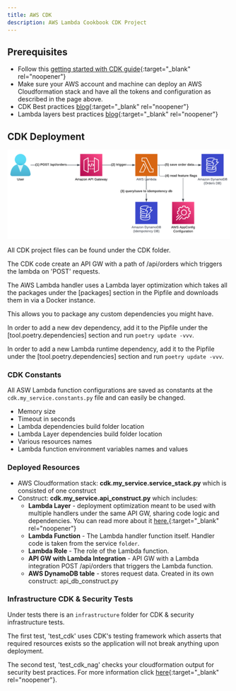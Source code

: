```yaml
---
title: AWS CDK
description: AWS Lambda Cookbook CDK Project
---
```

## **Prerequisites**

- Follow this [getting started with CDK guide](https://docs.aws.amazon.com/cdk/v1/guide/getting_started.html){:target="_blank" rel="noopener"}
- Make sure your AWS account and machine can deploy an AWS Cloudformation stack and have all the tokens and configuration as described in the page above.
- CDK Best practices [blog](https://www.ranthebuilder.cloud/post/aws-cdk-best-practices-from-the-trenches){:target="_blank" rel="noopener"}
- Lambda layers best practices [blog](https://www.ranthebuilder.cloud/post/aws-lambda-layers-best-practice){:target="_blank" rel="noopener"}

## **CDK Deployment**

<img alt="alt_text" src="../media/design.png" />

All CDK project files can be found under the CDK folder.

The CDK code create an API GW with a path of /api/orders which triggers the lambda on 'POST' requests.

The AWS Lambda handler uses a Lambda layer optimization which takes all the packages under the [packages] section in the Pipfile and downloads them in via a Docker instance.

This allows you to package any custom dependencies you might have.

In order to add a new dev dependency, add it to the Pipfile under the [tool.poetry.dependencies] section and run ``poetry update -vvv``.

In order to add a new Lambda runtime dependency, add it to the Pipfile under the [tool.poetry.dependencies] section and run ``poetry update -vvv``.

### **CDK Constants**

All ASW Lambda function configurations are saved as constants at the `cdk.my_service.constants.py` file and can easily be changed.

- Memory size
- Timeout in seconds
- Lambda dependencies build folder location
- Lambda Layer dependencies build folder location
- Various resources names
- Lambda function environment variables names and values

### **Deployed Resources**

- AWS Cloudformation stack: **cdk.my_service.service_stack.py** which is consisted of one construct
- Construct: **cdk.my_service.api_construct.py** which includes:
    - **Lambda Layer** - deployment optimization meant to be used with multiple handlers under the same API GW, sharing code logic and dependencies. You can read more about it [here.](https://www.ranthebuilder.cloud/post/aws-lambda-layers-best-practice){:target="_blank" rel="noopener"}
    - **Lambda Function** - The Lambda handler function itself. Handler code is taken from the service `folder`.
    - **Lambda Role** - The role of the Lambda function.
    - **API GW with Lambda Integration** - API GW with a Lambda integration POST /api/orders that triggers the Lambda function.
    - **AWS DynamoDB table** - stores request data. Created in its own construct: api_db_construct.py

### **Infrastructure CDK & Security Tests**

Under tests there is an `infrastructure` folder for CDK & security infrastructure tests.

The first test, 'test_cdk' uses CDK's testing framework which asserts that required resources exists so the application will not break anything upon deployment.

The second test, 'test_cdk_nag' checks your cloudformation output for security best practices. For more information click [here](https://docs.aws.amazon.com/prescriptive-guidance/latest/patterns/check-aws-cdk-applications-or-cloudformation-templates-for-best-practices-by-using-cdk-nag-rule-packs.html){:target="_blank" rel="noopener"}.
